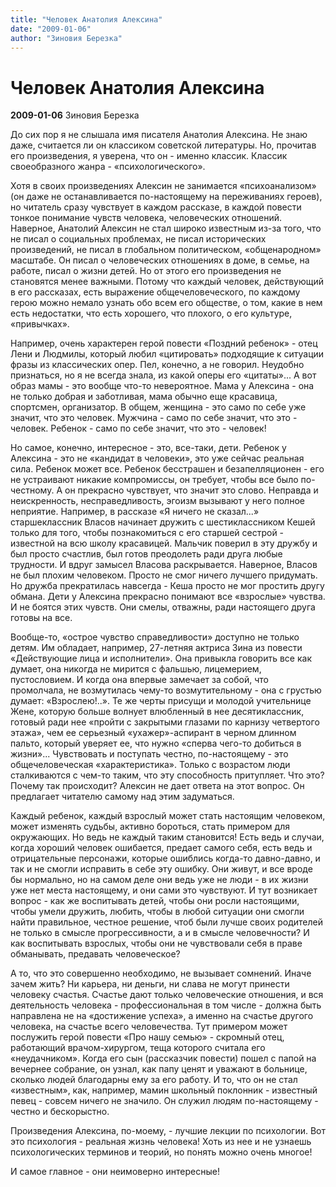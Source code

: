 ```yaml
---
title: "Человек Анатолия Алексина"
date: "2009-01-06"
author: "Зиновия Березка"
---
```


# Человек Анатолия Алексина

**2009-01-06** Зиновия Березка

До сих пор я не слышала имя писателя Анатолия Алексина. Не знаю даже, считается ли он классиком советской литературы. Но, прочитав его произведения, я уверена, что он - именно классик. Классик своеобразного жанра - «психологического».

Хотя в своих произведениях Алексин не занимается «психоанализом» (он даже не останавливается по-настоящему на переживаниях героев), но читатель сразу чувствует в каждом рассказе, в каждой повести тонкое понимание чувств человека, человеческих отношений. Наверное, Анатолий Алексин не стал широко известным из-за того, что не писал о социальных проблемах, не писал исторических произведений, не писал в глобальном политическом, «общенародном» масштабе. Он писал о человеческих отношениях в доме, в семье, на работе, писал о жизни детей. Но от этого его произведения не становятся менее важными. Потому что каждый человек, действующий в его рассказах, есть выражение общечеловеческого, по каждому герою можно немало узнать обо всем его обществе, о том, какие в нем есть недостатки, что есть хорошего, что плохого, о его культуре, «привычках».

Например, очень характерен герой повести «Поздний ребенок» - отец Лени и Людмилы, который любил «цитировать» подходящие к ситуации фразы из классических опер. Пел, конечно, а не говорил. Неудобно признаться, но я не всегда знала, из какой оперы его «цитаты»... А вот образ мамы - это вообще что-то невероятное. Мама у Алексина - она не только добрая и заботливая, мама обычно еще красавица, спортсмен, организатор. В общем, женщина - это само по себе уже значит, что это человек. Мужчина - само по себе значит, что это - человек. Ребенок - само по себе значит, что это - человек!

Но самое, конечно, интересное - это, все-таки, дети. Ребенок у Алексина - это не «кандидат в человеки», это уже сейчас реальная сила. Ребенок может все. Ребенок бесстрашен и безапелляционен - его не устраивают никакие компромиссы, он требует, чтобы все было по-честному. А он прекрасно чувствует, что значит это слово. Неправда и неискренность, несправедливость, эгоизм вызывают у него полное неприятие. Например, в рассказе «Я ничего не сказал...» старшеклассник Власов начинает дружить с шестиклассником Кешей только для того, чтобы познакомиться с его старшей сестрой - известной на всю школу красавицей. Мальчик поверил в эту дружбу и был просто счастлив, был готов преодолеть ради друга любые трудности. И вдруг замысел Власова раскрывается. Наверное, Власов не был плохим человеком. Просто не смог ничего лучшего придумать. Но дружба прекратилась навсегда - Кеша просто не мог простить другу обмана. Дети у Алексина прекрасно понимают все «взрослые» чувства. И не боятся этих чувств. Они смелы, отважны, ради настоящего друга готовы на все.

Вообще-то, «острое чувство справедливости» доступно не только детям. Им обладает, например, 27-летняя актриса Зина из повести «Действующие лица и исполнители». Она привыкла говорить все как думает, она никогда не мирится с фальшью, лицемерием, пустословием. И когда она впервые замечает за собой, что промолчала, не возмутилась чему-то возмутительному - она с грустью думает: «Взрослею!..». Те же черты присущи и молодой учительнице Жене, которую больше волнует влюбленный в нее десятиклассник, готовый ради нее «пройти с закрытыми глазами по карнизу четвертого этажа», чем ее серьезный «ухажер»-аспирант в черном длинном пальто, который уверяет ее, что нужно «сперва чего-то добиться в жизни»... Чувствовать и поступать честно, по-настоящему - это общечеловеческая «характеристика». Только с возрастом люди сталкиваются с чем-то таким, что эту способность притупляет. Что это? Почему так происходит? Алексин не дает ответа на этот вопрос. Он предлагает читателю самому над этим задуматься.

Каждый ребенок, каждый взрослый может стать настоящим человеком, может изменять судьбы, активно бороться, стать примером для окружающих. Но ведь не каждый таким становится! Есть ведь и случаи, когда хороший человек ошибается, предает самого себя, есть ведь и отрицательные персонажи, которые ошиблись когда-то давно-давно, и так и не смогли исправить в себе эту ошибку. Они живут, и все вроде бы нормально, но на самом деле они ведь уже не люди - в их жизни уже нет места настоящему, и они сами это чувствуют. И тут возникает вопрос - как же воспитывать детей, чтобы они росли настоящими, чтобы умели дружить, любить, чтобы в любой ситуации они смогли найти правильное, честное решение, чтоб были лучше своих родителей не только в смысле прогрессивности, а и в смысле человечности? И как воспитывать взрослых, чтобы они не чувствовали себя в праве обманывать, предавать человеческое?

А то, что это совершенно необходимо, не вызывает сомнений. Иначе зачем жить? Ни карьера, ни деньги, ни слава не могут принести человеку счастья. Счастье дают только человеческие отношения, и вся деятельность человека - профессиональная в том числе - должна быть направлена не на «достижение успеха», а именно на счастье другого человека, на счастье всего человечества. Тут примером может послужить герой повести «Про нашу семью» - скромный отец, работающий врачом-хирургом, теща которого считала его «неудачником». Когда его сын (рассказчик повести) пошел с папой на вечернее собрание, он узнал, как папу ценят и уважают в больнице, сколько людей благодарны ему за его работу. И то, что он не стал «известным», как, например, мамин школьный поклонник - известный певец - совсем ничего не значило. Он служил людям по-настоящему - честно и бескорыстно.

Произведения Алексина, по-моему, - лучшие лекции по психологии. Вот это психология - реальная жизнь человека! Хоть из нее и не узнаешь психологических терминов и теорий, но понять можно очень многое!

И самое главное - они неимоверно интересные!